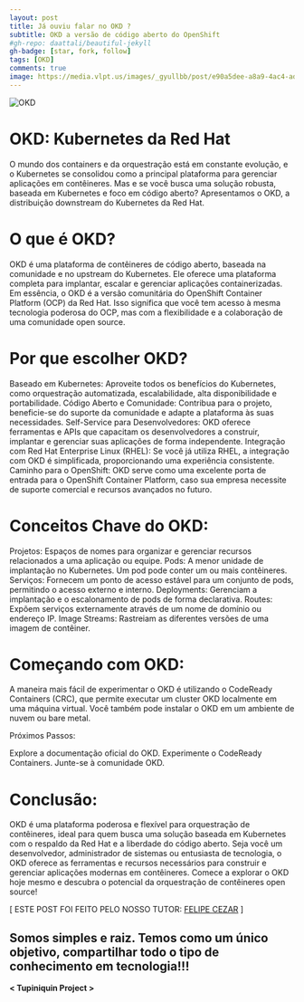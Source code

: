 ```yaml
---
layout: post
title: Já ouviu falar no OKD ?
subtitle: OKD a versão de código aberto do OpenShift
#gh-repo: daattali/beautiful-jekyll
gh-badge: [star, fork, follow]
tags: [OKD]
comments: true
image: https://media.vlpt.us/images/_gyullbb/post/e90a5dee-a8a9-4ac4-adf8-d8b01000213b/okd.png
---
```


![OKD](https://media.vlpt.us/images/_gyullbb/post/e90a5dee-a8a9-4ac4-adf8-d8b01000213b/okd.png)

# OKD: Kubernetes da Red Hat

O mundo dos containers e da orquestração está em constante evolução, e o Kubernetes se consolidou como a principal plataforma para gerenciar aplicações em contêineres.  Mas e se você busca uma solução robusta, baseada em Kubernetes e foco em código aberto?  Apresentamos o OKD, a distribuição downstream do Kubernetes da Red Hat.

# O que é OKD?

OKD é uma plataforma de contêineres de código aberto, baseada na comunidade e no upstream do Kubernetes. Ele oferece uma plataforma completa para implantar, escalar e gerenciar aplicações containerizadas.  Em essência, o OKD é a versão comunitária do OpenShift Container Platform (OCP) da Red Hat.  Isso significa que você tem acesso à mesma tecnologia poderosa do OCP, mas com a flexibilidade e a colaboração de uma comunidade open source.

# Por que escolher OKD?

Baseado em Kubernetes:  Aproveite todos os benefícios do Kubernetes, como orquestração automatizada, escalabilidade, alta disponibilidade e portabilidade.
Código Aberto e Comunidade:  Contribua para o projeto, beneficie-se do suporte da comunidade e adapte a plataforma às suas necessidades.
Self-Service para Desenvolvedores:  OKD oferece ferramentas e APIs que capacitam os desenvolvedores a construir, implantar e gerenciar suas aplicações de forma independente.
Integração com Red Hat Enterprise Linux (RHEL):  Se você já utiliza RHEL, a integração com OKD é simplificada, proporcionando uma experiência consistente.
Caminho para o OpenShift:  OKD serve como uma excelente porta de entrada para o OpenShift Container Platform, caso sua empresa necessite de suporte comercial e recursos avançados no futuro.

# Conceitos Chave do OKD:

Projetos:  Espaços de nomes para organizar e gerenciar recursos relacionados a uma aplicação ou equipe.
Pods:  A menor unidade de implantação no Kubernetes.  Um pod pode conter um ou mais contêineres.
Serviços:  Fornecem um ponto de acesso estável para um conjunto de pods, permitindo o acesso externo e interno.
Deployments:  Gerenciam a implantação e o escalonamento de pods de forma declarativa.
Routes:  Expõem serviços externamente através de um nome de domínio ou endereço IP.
Image Streams:  Rastreiam as diferentes versões de uma imagem de contêiner.

# Começando com OKD:

A maneira mais fácil de experimentar o OKD é utilizando o CodeReady Containers (CRC), que permite executar um cluster OKD localmente em uma máquina virtual.  Você também pode instalar o OKD em um ambiente de nuvem ou bare metal.

Próximos Passos:

 Explore a documentação oficial do OKD.
 Experimente o CodeReady Containers.
 Junte-se à comunidade OKD.

# Conclusão:

OKD é uma plataforma poderosa e flexível para orquestração de contêineres, ideal para quem busca uma solução baseada em Kubernetes com o respaldo da Red Hat e a liberdade do código aberto.  Seja você um desenvolvedor, administrador de sistemas ou entusiasta de tecnologia, o OKD oferece as ferramentas e recursos necessários para construir e gerenciar aplicações modernas em contêineres.  Comece a explorar o OKD hoje mesmo e descubra o potencial da orquestração de contêineres open source!

[ ESTE POST FOI FEITO PELO NOSSO TUTOR: [FELIPE CEZAR](https://www.linkedin.com/in/felipe-cezar-689809239) ]

## Somos simples e raiz. Temos como um único objetivo, compartilhar todo o tipo de conhecimento em tecnologia!!!

**< Tupiniquin Project >**
